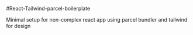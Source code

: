 #React-Tailwind-parcel-boilerplate

Minimal setup for non-complex react app using parcel bundler and tailwind for design
